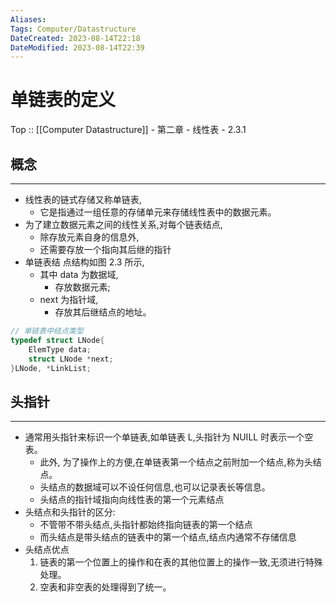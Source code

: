 ```yaml
---
Aliases: 
Tags: Computer/Datastructure 
DateCreated: 2023-08-14T22:18
DateModified: 2023-08-14T22:39
---
```

# 单链表的定义

Top :: [[Computer Datastructure]] - 第二章 - 线性表 - 2.3.1

## 概念
---
- 线性表的链式存储又称单链表,
	- 它是指通过一组任意的存储单元来存储线性表中的数据元素。
- 为了建立数据元素之间的线性关系,对每个链表结点,
	- 除存放元素自身的信息外,
	- 还需要存放一个指向其后继的指针
- 单链表结 点结构如图 2.3 所示,
	- 其中 data 为数据域,
		- 存放数据元素;
	- next 为指针域,
		- 存放其后继结点的地址。

```cpp
// 单链表中结点类型
typedef struct LNode{
	ElemType data;
	struct LNode *next;
}LNode, *LinkList;
```

## 头指针
---
- 通常用头指针来标识一个单链表,如单链表 L,头指针为 NUILL 时表示一个空表。
	- 此外, 为了操作上的方便,在单链表第一个结点之前附加一个结点,称为头结点。
	- 头结点的数据域可以不设任何信息,也可以记录表长等信息。
	- 头结点的指针域指向向线性表的第一个元素结点
- 头结点和头指针的区分:
	- 不管带不带头结点,头指针都始终指向链表的第一个结点
	- 而头结点是带头结点的链表中的第一个结点,结点内通常不存储信息
- 头结点优点
	1. 链表的第一个位置上的操作和在表的其他位置上的操作一致,无须进行特殊处理。
	2. 空表和非空表的处理得到了统一。

